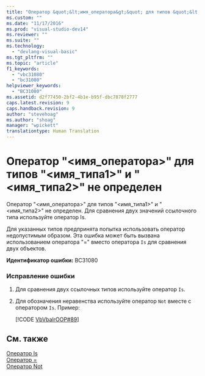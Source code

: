 ```yaml
---
title: "Оператор &quot;&lt;имя_оператора&gt;&quot; для типов &quot;&lt;имя_типа1&gt;&quot; и &quot;&lt;имя_типа2&gt;&quot; не определен | Microsoft Docs"
ms.custom: ""
ms.date: "11/17/2016"
ms.prod: "visual-studio-dev14"
ms.reviewer: ""
ms.suite: ""
ms.technology: 
  - "devlang-visual-basic"
ms.tgt_pltfrm: ""
ms.topic: "article"
f1_keywords: 
  - "vbc31080"
  - "bc31080"
helpviewer_keywords: 
  - "BC31080"
ms.assetid: d2f77450-2bf2-4b1e-b95f-dbc7878f2777
caps.latest.revision: 9
caps.handback.revision: 9
author: "stevehoag"
ms.author: "shoag"
manager: "wpickett"
translationtype: Human Translation
---
```

# Оператор &quot;&lt;имя_оператора&gt;&quot; для типов &quot;&lt;имя_типа1&gt;&quot; и &quot;&lt;имя_типа2&gt;&quot; не определен
Оператор "\<имя\_оператора\>" для типов "\<имя\_типа1\>" и "\<имя\_типа2\>" не определен. Для сравнения двух значений ссылочного типа используйте оператор Is.  
  
 Для указанных типов предпринята попытка использовать оператор недопустимым образом. Эта ошибка может быть вызвана использованием оператора "\=" вместо оператора `Is` для сравнения двух объектов.  
  
 **Идентификатор ошибки:** BC31080  
  
### Исправление ошибки  
  
1.  Для сравнения двух ссылочных типов используйте оператор `Is`.  
  
2.  Для обозначения неравенства используйте оператор `Not` вместе с оператором `Is`. Пример:  
  
     [!CODE [VbVbalrOOP#89](../CodeSnippet/VS_Snippets_VBCSharp/VbVbalrOOP#89)]  
  
## См. также  
 [Оператор Is](../../visual-basic/language-reference/operators/is-operator.md)   
 [Оператор \=](../../visual-basic/language-reference/operators/assignment-operator.md)   
 [Оператор Not](../../visual-basic/language-reference/operators/not-operator.md)